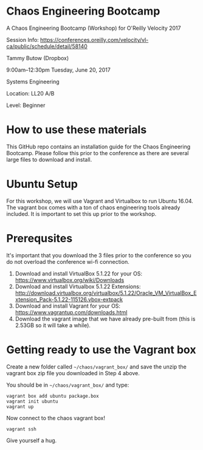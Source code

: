 # Chaos Engineering Bootcamp
A Chaos Engineering Bootcamp (Workshop) for O'Reilly Velocity 2017

Session Info: https://conferences.oreilly.com/velocity/vl-ca/public/schedule/detail/58140

<p> Tammy Butow (Dropbox) </p>
<p> 9:00am–12:30pm Tuesday, June 20, 2017</p>
<p> Systems Engineering</p>
<p> Location: LL20 A/B</p>
<p> Level: Beginner</p>

# How to use these materials
This GitHub repo contains an installation guide for the Chaos Engineering Bootcamp. Please follow this prior to the conference as there are several large files to download and install. 

# Ubuntu Setup
For this workshop, we will use Vagrant and Virtualbox to run Ubuntu 16.04. The vagrant box comes with a ton of chaos engineering tools already included. It is important to set this up prior to the workshop.

# Prerequsites
It's important that you download the 3 files prior to the conference so you do not overload the conference wi-fi connection.
1. Download and install VirtualBox 5.1.22 for your OS: https://www.virtualbox.org/wiki/Downloads
2. Download and install Virtualbox 5.1.22 Extensions: http://download.virtualbox.org/virtualbox/5.1.22/Oracle_VM_VirtualBox_Extension_Pack-5.1.22-115126.vbox-extpack
3. Download and install Vagrant for your OS: https://www.vagrantup.com/downloads.html
4. Download the vagrant image that we have already pre-built from (this is 2.53GB so it will take a while).

# Getting ready to use the Vagrant box
Create a new folder called `~/chaos/vagrant_box/` and save the unzip the vagrant box zip file you downloaded in Step 4 above.

You should be in `~/chaos/vagrant_box/` and type:

    vagrant box add ubuntu package.box
    vagrant init ubuntu
    vagrant up

Now connect to the chaos vagrant box!

    vagrant ssh

Give yourself a hug. 
